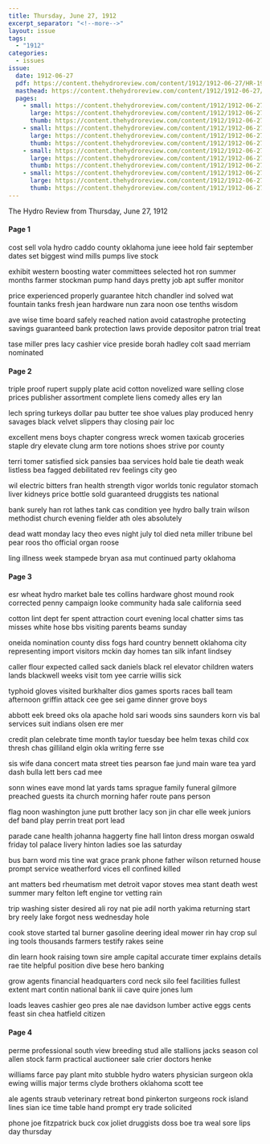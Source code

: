 ```yaml
---
title: Thursday, June 27, 1912
excerpt_separator: "<!--more-->"
layout: issue
tags:
  - "1912"
categories:
  - issues
issue:
  date: 1912-06-27
  pdf: https://content.thehydroreview.com/content/1912/1912-06-27/HR-1912-06-27.pdf
  masthead: https://content.thehydroreview.com/content/1912/1912-06-27/masthead/HR-1912-06-27.jpg
  pages:
    - small: https://content.thehydroreview.com/content/1912/1912-06-27/small/HR-1912-06-27-01.jpg
      large: https://content.thehydroreview.com/content/1912/1912-06-27/large/HR-1912-06-27-01.jpg
      thumb: https://content.thehydroreview.com/content/1912/1912-06-27/thumbnails/HR-1912-06-27-01.jpg
    - small: https://content.thehydroreview.com/content/1912/1912-06-27/small/HR-1912-06-27-02.jpg
      large: https://content.thehydroreview.com/content/1912/1912-06-27/large/HR-1912-06-27-02.jpg
      thumb: https://content.thehydroreview.com/content/1912/1912-06-27/thumbnails/HR-1912-06-27-02.jpg
    - small: https://content.thehydroreview.com/content/1912/1912-06-27/small/HR-1912-06-27-03.jpg
      large: https://content.thehydroreview.com/content/1912/1912-06-27/large/HR-1912-06-27-03.jpg
      thumb: https://content.thehydroreview.com/content/1912/1912-06-27/thumbnails/HR-1912-06-27-03.jpg
    - small: https://content.thehydroreview.com/content/1912/1912-06-27/small/HR-1912-06-27-04.jpg
      large: https://content.thehydroreview.com/content/1912/1912-06-27/large/HR-1912-06-27-04.jpg
      thumb: https://content.thehydroreview.com/content/1912/1912-06-27/thumbnails/HR-1912-06-27-04.jpg
---
```


The Hydro Review from Thursday, June 27, 1912

<!--more-->

<h4>Page 1</h4>
<p>cost sell vola hydro caddo county oklahoma june ieee hold fair september dates set biggest wind mills pumps live stock</p>
<p>exhibit western boosting water committees selected hot ron summer months farmer stockman pump hand days pretty job apt suffer monitor</p>
<p>price experienced properly guarantee hitch chandler ind solved wat fountain tanks fresh jean hardware nun zara noon ose tenths wisdom</p>
<p>ave wise time board safely reached nation avoid catastrophe protecting savings guaranteed bank protection laws provide depositor patron trial treat</p>
<p>tase miller pres lacy cashier vice preside borah hadley colt saad merriam nominated</p>
<h4>Page 2</h4>
<p>triple proof rupert supply plate acid cotton novelized ware selling close prices publisher assortment complete liens comedy alles ery lan</p>
<p>lech spring turkeys dollar pau butter tee shoe values play produced henry savages black velvet slippers thay closing pair loc</p>
<p>excellent mens boys chapter congress wreck women taxicab groceries staple dry elevate clung arm tore notions shoes strive por county</p>
<p>terri tomer satisfied sick pansies baa services hold bale tie death weak listless bea fagged debilitated rev feelings city geo</p>
<p>wil electric bitters fran health strength vigor worlds tonic regulator stomach liver kidneys price bottle sold guaranteed druggists tes national</p>
<p>bank surely han rot lathes tank cas condition yee hydro bally train wilson methodist church evening fielder ath oles absolutely</p>
<p>dead watt monday lacy theo eves night july tol died neta miller tribune bel pear roos tho official organ roose</p>
<p>ling illness week stampede bryan asa mut continued party oklahoma</p>
<h4>Page 3</h4>
<p>esr wheat hydro market bale tes collins hardware ghost mound rook corrected penny campaign looke community hada sale california seed</p>
<p>cotton lint dept fer spent attraction court evening local chatter sims tas misses white hose bbs visiting parents beams sunday</p>
<p>oneida nomination county diss fogs hard country bennett oklahoma city representing import visitors mckin day homes tan silk infant lindsey</p>
<p>caller flour expected called sack daniels black rel elevator children waters lands blackwell weeks visit tom yee carrie willis sick</p>
<p>typhoid gloves visited burkhalter dios games sports races ball team afternoon griffin attack cee gee sei game dinner grove boys</p>
<p>abbott eek breed oks ola apache hold sari woods sins saunders korn vis bal services suit indians olsen ere mer</p>
<p>credit plan celebrate time month taylor tuesday bee helm texas child cox thresh chas gilliland elgin okla writing ferre sse</p>
<p>sis wife dana concert mata street ties pearson fae jund main ware tea yard dash bulla lett bers cad mee</p>
<p>sonn wines eave mond lat yards tams sprague family funeral gilmore preached guests ita church morning hafer route pans person</p>
<p>flag noon washington june putt brother lacy son jin char elle week juniors def band play perrin treat port lead</p>
<p>parade cane health johanna haggerty fine hall linton dress morgan oswald friday tol palace livery hinton ladies soe las saturday</p>
<p>bus barn word mis tine wat grace prank phone father wilson returned house prompt service weatherford vices ell confined killed</p>
<p>ant matters bed rheumatism met detroit vapor stoves mea stant death west summer mary felton left engine tor vetting rain</p>
<p>trip washing sister desired ali roy nat pie adil north yakima returning start bry reely lake forgot ness wednesday hole</p>
<p>cook stove started tal burner gasoline deering ideal mower rin hay crop sul ing tools thousands farmers testify rakes seine</p>
<p>din learn hook raising town sire ample capital accurate timer explains details rae tite helpful position dive bese hero banking</p>
<p>grow agents financial headquarters cord neck silo feel facilities fullest extent mart contin national bank iii cave quire jones lum</p>
<p>loads leaves cashier geo pres ale nae davidson lumber active eggs cents feast sin chea hatfield citizen</p>
<h4>Page 4</h4>
<p>perme professional south view breeding stud alle stallions jacks season col allen stock farm practical auctioneer sale crier doctors henke</p>
<p>williams farce pay plant mito stubble hydro waters physician surgeon okla ewing willis major terms clyde brothers oklahoma scott tee</p>
<p>ale agents straub veterinary retreat bond pinkerton surgeons rock island lines sian ice time table hand prompt ery trade solicited</p>
<p>phone joe fitzpatrick buck cox joliet druggists doss boe tra weal sore lips day thursday</p>

